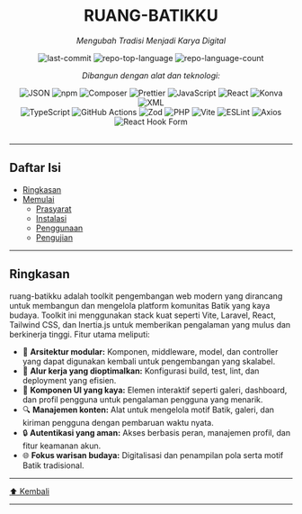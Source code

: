 <div id="top" class="">

<div align="center" class="text-center">
<h1>RUANG-BATIKKU</h1>
<p><em>Mengubah Tradisi Menjadi Karya Digital</em></p>

<img alt="last-commit" src="https://img.shields.io/github/last-commit/ozan-fn/ruang-batikku?style=flat&logo=git&logoColor=white&color=0080ff">
<img alt="repo-top-language" src="https://img.shields.io/github/languages/top/ozan-fn/ruang-batikku?style=flat&color=0080ff">
<img alt="repo-language-count" src="https://img.shields.io/github/languages/count/ozan-fn/ruang-batikku?style=flat&color=0080ff">
<p><em>Dibangun dengan alat dan teknologi:</em></p>
<img alt="JSON" src="https://img.shields.io/badge/JSON-000000.svg?style=flat&logo=JSON&logoColor=white">
<img alt="npm" src="https://img.shields.io/badge/npm-CB3837.svg?style=flat&logo=npm&logoColor=white">
<img alt="Composer" src="https://img.shields.io/badge/Composer-885630.svg?style=flat&logo=Composer&logoColor=white">
<img alt="Prettier" src="https://img.shields.io/badge/Prettier-F7B93E.svg?style=flat&logo=Prettier&logoColor=black">
<img alt="JavaScript" src="https://img.shields.io/badge/JavaScript-F7DF1E.svg?style=flat&logo=JavaScript&logoColor=black">
<img alt="React" src="https://img.shields.io/badge/React-61DAFB.svg?style=flat&logo=React&logoColor=black">
<img alt="Konva" src="https://img.shields.io/badge/Konva-0D83CD.svg?style=flat&logo=Konva&logoColor=white">
<img alt="XML" src="https://img.shields.io/badge/XML-005FAD.svg?style=flat&logo=XML&logoColor=white">
<br>
<img alt="TypeScript" src="https://img.shields.io/badge/TypeScript-3178C6.svg?style=flat&logo=TypeScript&logoColor=white">
<img alt="GitHub Actions" src="https://img.shields.io/badge/GitHub%20Actions-2088FF.svg?style=flat&logo=GitHub-Actions&logoColor=white">
<img alt="Zod" src="https://img.shields.io/badge/Zod-3E67B1.svg?style=flat&logo=Zod&logoColor=white">
<img alt="PHP" src="https://img.shields.io/badge/PHP-777BB4.svg?style=flat&logo=PHP&logoColor=white">
<img alt="Vite" src="https://img.shields.io/badge/Vite-646CFF.svg?style=flat&logo=Vite&logoColor=white">
<img alt="ESLint" src="https://img.shields.io/badge/ESLint-4B32C3.svg?style=flat&logo=ESLint&logoColor=white">
<img alt="Axios" src="https://img.shields.io/badge/Axios-5A29E4.svg?style=flat&logo=Axios&logoColor=white">
<img alt="React Hook Form" src="https://img.shields.io/badge/React%20Hook%20Form-EC5990.svg?style=flat&logo=React-Hook-Form&logoColor=white">
</div>
<br>
<hr>
<h2>Daftar Isi</h2>
<ul>
<li><a href="#overview">Ringkasan</a></li>
<li><a href="#getting-started">Memulai</a>
<ul>
<li><a href="#prerequisites">Prasyarat</a></li>
<li><a href="#installation">Instalasi</a></li>
<li><a href="#usage">Penggunaan</a></li>
<li><a href="#testing">Pengujian</a></li>
</ul>
</li>
</ul>
<hr>
<h2 id="overview">Ringkasan</h2>
<p>ruang-batikku adalah toolkit pengembangan web modern yang dirancang untuk membangun dan mengelola platform komunitas Batik yang kaya budaya. Toolkit ini menggunakan stack kuat seperti Vite, Laravel, React, Tailwind CSS, dan Inertia.js untuk memberikan pengalaman yang mulus dan berkinerja tinggi. Fitur utama meliputi:</p>
<ul>
<li>🧩 <strong>Arsitektur modular:</strong> Komponen, middleware, model, dan controller yang dapat digunakan kembali untuk pengembangan yang skalabel.</li>
<li>🚀 <strong>Alur kerja yang dioptimalkan:</strong> Konfigurasi build, test, lint, dan deployment yang efisien.</li>
<li>🎨 <strong>Komponen UI yang kaya:</strong> Elemen interaktif seperti galeri, dashboard, dan profil pengguna untuk pengalaman pengguna yang menarik.</li>
<li>🔍 <strong>Manajemen konten:</strong> Alat untuk mengelola motif Batik, galeri, dan kiriman pengguna dengan pembaruan waktu nyata.</li>
<li>🔒 <strong>Autentikasi yang aman:</strong> Akses berbasis peran, manajemen profil, dan fitur keamanan akun.</li>
<li>🌐 <strong>Fokus warisan budaya:</strong> Digitalisasi dan penampilan pola serta motif Batik tradisional.</li>
</ul>
<hr>
<div align="left"><a href="#top">⬆ Kembali</a></div>
<hr>
</div>
